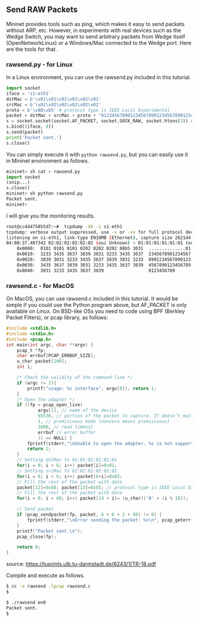 ## Send RAW Packets

Mininet provides tools such as ping, which makes it easy to send packets without ARP, etc. However, in experiments with real devices such as the Wedge Switch, you may want to send arbitrary packets from Wedge itself (OpenNetworkLinux) or a Windows/Mac connected to the Wedge port. Here are the tools for that.

### rawsend.py - for Linux

In a Linux environment, you can use the rawsend.py included in this tutorial.

```python
import socket
iface = 's1-eth1'
dstMac = b'\x01\x01\x01\x01\x01\x01'
srcMac = b'\x02\x02\x02\x02\x02\x02'
proto = b'\x88\xb5' # protocol type is IEEE Local Experimental
packet = dstMac + srcMac + proto + "012345678901234567890123456789012345678901234567890123456789"
s = socket.socket(socket.AF_PACKET, socket.SOCK_RAW, socket.htons(3)) # 3:ETH_P_ALL
s.bind((iface, 0))
s.send(packet)
print('Packet sent.')
s.close()
```

You can simply execute it with ```python rawsend.py```, but you can easily use it in Mininet environment as follows.

```python
mininet> sh cat > rawsend.py
import socket
(snip...)
s.close()
mininet> sh python rawsend.py
Packet sent.
mininet> 
```

I will give you the monitoring results.

```bash
root@cc44475855d7:~#  tcpdump -XX -i s1-eth1
tcpdump: verbose output suppressed, use -v or -vv for full protocol decode
listening on s1-eth1, link-type EN10MB (Ethernet), capture size 262144 bytes
04:00:37.407342 02:02:02:02:02:02 (oui Unknown) > 01:01:01:01:01:01 (oui Unknown), ethertype Unknown (0x88b5), length 74: 
	0x0000:  0101 0101 0101 0202 0202 0202 88b5 3031  ..............01
	0x0010:  3233 3435 3637 3839 3031 3233 3435 3637  2345678901234567
	0x0020:  3839 3031 3233 3435 3637 3839 3031 3233  8901234567890123
	0x0030:  3435 3637 3839 3031 3233 3435 3637 3839  4567890123456789
	0x0040:  3031 3233 3435 3637 3839                 0123456789
```



### rawsend.c - for MacOS

On MacOS, you can use rawsend.c included in this tutorial. It would be simple if you could use the Python program above, but AF_PACKET is only available on Linux. On BSD-like OSs you need to code using BPF (Berkley Packet Filters), or pcap library, as follows:

```C
#include <stdlib.h> 
#include <stdio.h> 
#include <pcap.h>
int main(int argc, char **argv) {
    pcap_t *fp;
    char errbuf[PCAP_ERRBUF_SIZE]; 
    u_char packet[100];
    int i;

    /* Check the validity of the command line */
    if (argc != 2){
        printf("usage: %s interface", argv[0]); return 1;
    }
    /* Open the adapter */
    if ((fp = pcap_open_live(
            argv[1], // name of the device
            65536, // portion of the packet to capture. It doesn’t matter in this case 
            1, // promiscuous mode (nonzero means promiscuous)
            1000, // read timeout
            errbuf // error buffer
            )) == NULL) {
        fprintf(stderr,"\nUnable to open the adapter. %s is not supported\n", argv[1]);
        return 2;
    }
    // Setting dstMac to 01:01:01:01:01:01
    for(i = 0; i < 6; i++) packet[i]=0x01;
    // Setting srcMac to 02:02:02:02:02:02
    for(i = 0; i < 6; i++) packet[6+i]=0x02;
    // Fill the rest of the packet with data
    packet[12]=0x88; packet[13]=0xb5; // protocol type is IEEE Local Experimental
    // Fill the rest of the packet with data
    for(i = 0; i < 60; i++) packet[14 + i]= (u_char)('0' + (i % 10));

    // Send packet
    if (pcap_sendpacket(fp, packet, 6 + 6 + 2 + 60) != 0) {
        fprintf(stderr,"\nError sending the packet: %s\n", pcap_geterr(fp)); return 1;
    }
    printf("Packet sent.\n"); 
    pcap_close(fp);

    return 0;
}
```

source: https://tuprints.ulb.tu-darmstadt.de/6243/1/TR-18.pdf 

Compile and execute as follows.

```bash
$ cc -o rawsend -lpcap rawsend.c
$

$ ./rawsend en0
Packet sent.
$
```

